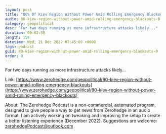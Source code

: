 ```yaml
---
layout: post
title: "80% Of Kiev Region Without Power Amid Rolling Emergency Blackouts"
audio: 80-kiev-region-without-power-amid-rolling-emergency-blackouts-0
category: geopolitical
desc: "For two days running as more infrastructure attacks likely..."
duration: 00:02:38
length: 158
datetime: Wed, 21 Dec 2022 07:45:00 +0000
tags: podcast
guid: 80-kiev-region-without-power-amid-rolling-emergency-blackouts-0
order: 0
---
```

For two days running as more infrastructure attacks likely...

Link: [https://www.zerohedge.com/geopolitical/80-kiev-region-without-power-amid-rolling-emergency-blackouts](https://www.zerohedge.com/geopolitical/80-kiev-region-without-power-amid-rolling-emergency-blackouts)

About: The Zerohedge Podcast is a non-commercial, automated program, designed to give people a way to get news from Zerohedge in an audio format.  I am actively working on tweaking and improving the setup to create a better listening experience (December 2022).  Suggestions are welcome: [zerohedgePodcast@outlook.com](mailto:zerohedgePodcast@outlook.com)